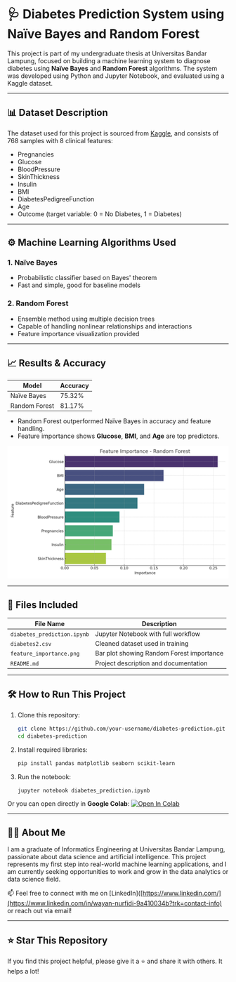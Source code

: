 
# 🩺 Diabetes Prediction System using Naïve Bayes and Random Forest

This project is part of my undergraduate thesis at Universitas Bandar Lampung, focused on building a machine learning system to diagnose diabetes using **Naïve Bayes** and **Random Forest** algorithms. The system was developed using Python and Jupyter Notebook, and evaluated using a Kaggle dataset.

---

## 📊 Dataset Description

The dataset used for this project is sourced from [Kaggle](https://www.kaggle.com/datasets), and consists of 768 samples with 8 clinical features:

- Pregnancies
- Glucose
- BloodPressure
- SkinThickness
- Insulin
- BMI
- DiabetesPedigreeFunction
- Age  
- Outcome (target variable: 0 = No Diabetes, 1 = Diabetes)

---

## ⚙️ Machine Learning Algorithms Used

### 1. Naïve Bayes
- Probabilistic classifier based on Bayes' theorem
- Fast and simple, good for baseline models

### 2. Random Forest
- Ensemble method using multiple decision trees
- Capable of handling nonlinear relationships and interactions
- Feature importance visualization provided

---

## 📈 Results & Accuracy

| Model         | Accuracy |
|---------------|----------|
| Naïve Bayes   | 75.32%   |
| Random Forest | 81.17%   |

- Random Forest outperformed Naïve Bayes in accuracy and feature handling.
- Feature importance shows **Glucose**, **BMI**, and **Age** are top predictors.

![Feature Importance](feature_importance.png)

---

## 📂 Files Included

| File Name                      | Description                                |
|-------------------------------|--------------------------------------------|
| `diabetes_prediction.ipynb`   | Jupyter Notebook with full workflow        |
| `diabetes2.csv`               | Cleaned dataset used in training           |
| `feature_importance.png`      | Bar plot showing Random Forest importance  |
| `README.md`                   | Project description and documentation      |

---

## 🛠️ How to Run This Project

1. Clone this repository:
   ```bash
   git clone https://github.com/your-username/diabetes-prediction.git
   cd diabetes-prediction
   ```

2. Install required libraries:
   ```bash
   pip install pandas matplotlib seaborn scikit-learn
   ```

3. Run the notebook:
   ```bash
   jupyter notebook diabetes_prediction.ipynb
   ```

Or you can open directly in **Google Colab**:
[![Open In Colab](https://colab.research.google.com/assets/colab-badge.svg)](https://colab.research.google.com/github/your-username/diabetes-prediction/blob/main/diabetes_prediction.ipynb)

---

## 👨‍🎓 About Me

I am a graduate of Informatics Engineering at Universitas Bandar Lampung, passionate about data science and artificial intelligence. This project represents my first step into real-world machine learning applications, and I am currently seeking opportunities to work and grow in the data analytics or data science field.

📫 Feel free to connect with me on [LinkedIn]([https://www.linkedin.com/](https://www.linkedin.com/in/wayan-nurfidi-9a410034b?trk=contact-info) or reach out via email!

---

## ⭐ Star This Repository

If you find this project helpful, please give it a ⭐ and share it with others. It helps a lot!

